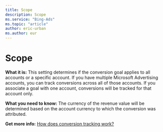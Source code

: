 ```yaml
---
title: Scope
description: Scope
ms.service: "Bing-Ads"
ms.topic: "article"
author: eric-urban
ms.author: eur
---
```


# Scope

**What it is:**  This setting determines if the conversion goal applies to all accounts or a specific account. If you have multiple Microsoft Advertising accounts, you can track conversions across all of those accounts. If you associate a goal with one account, conversions will be tracked for that account only.

**What you need to know:**  The currency of the revenue value will be determined based on the account currency to which the conversion was attributed.

**Get more info:**     [How does conversion tracking work?](../hlp_BA_CONC_UETv2HowCTWorks.md)


